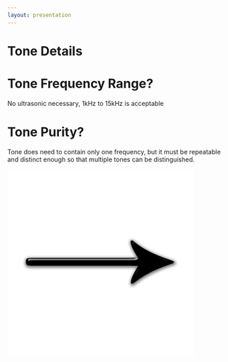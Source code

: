 ```yaml
---
layout: presentation
---
```


# [](#header-2)Tone Details

# [](#header-3)Tone Frequency Range?

No ultrasonic necessary, 1kHz to 15kHz is acceptable

# [](#header-3)Tone Purity?

Tone does need to contain only one frequency, but it must be repeatable and
distinct enough so that multiple tones can be distinguished.

[![](assets/img/arrow.png)](tones)
